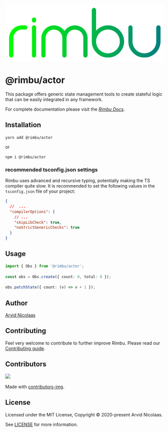 <p align="center">
    <img src="../../assets/rimbu_logo.svg" />
</p>

# @rimbu/actor

This package offers generic state management tools to create stateful logic that can be easily integrated in any framework.

For complete documentation please visit the _[Rimbu Docs](http://rimbu.org/rimbu-actor)_.

## Installation

`yarn add @rimbu/actor`

or

`npm i @rimbu/actor`

### recommended tsconfig.json settings

Rimbu uses advanced and recursive typing, potentially making the TS compiler quite slow. It is recommended to set the following values in the `tsconfig.json` file of your project:

```json
{
  //  ...
  "compilerOptions": {
    // ...
    "skipLibCheck": true,
    "noStrictGenericChecks": true
  }
}
```

## Usage

```ts
import { Obs } from '@rimbu/actor';

const obs = Obs.create({ count: 0, total: 0 });

obs.patchState({ count: (v) => v + 1 });
```

## Author

[Arvid Nicolaas](https://github.com/vitoke)

## Contributing

Feel very welcome to contribute to further improve Rimbu. Please read our [Contributing guide](../../CONTRIBUTING.md).

## Contributors

<img src = "https://contrib.rocks/image?repo=vitoke/iternal"/>

Made with [contributors-img](https://contrib.rocks).

## License

Licensed under the MIT License, Copyright © 2020-present Arvid Nicolaas.

See [LICENSE](./LICENSE) for more information.
